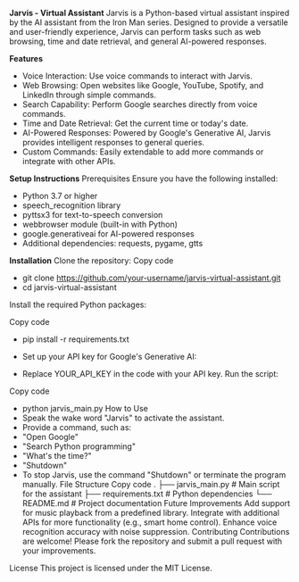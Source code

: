 **Jarvis - Virtual Assistant**
Jarvis is a Python-based virtual assistant inspired by the AI assistant from the Iron Man series. Designed to provide a versatile and user-friendly experience, Jarvis can perform tasks such as web browsing, time and date retrieval, and general AI-powered responses.

**Features**
- Voice Interaction: Use voice commands to interact with Jarvis.
- Web Browsing: Open websites like Google, YouTube, Spotify, and LinkedIn through simple commands.
- Search Capability: Perform Google searches directly from voice commands.
- Time and Date Retrieval: Get the current time or today's date.
- AI-Powered Responses: Powered by Google's Generative AI, Jarvis provides intelligent responses to general queries.
- Custom Commands: Easily extendable to add more commands or integrate with other APIs.
  
**Setup Instructions**
Prerequisites
Ensure you have the following installed:

- Python 3.7 or higher
- speech_recognition library
- pyttsx3 for text-to-speech conversion
- webbrowser module (built-in with Python)
- google.generativeai for AI-powered responses
- Additional dependencies: requests, pygame, gtts
  
**Installation**
Clone the repository:
Copy code
- git clone https://github.com/your-username/jarvis-virtual-assistant.git
- cd jarvis-virtual-assistant

Install the required Python packages:

Copy code
- pip install -r requirements.txt
- Set up your API key for Google's Generative AI:

- Replace YOUR_API_KEY in the code with your API key.
Run the script:

Copy code
- python jarvis_main.py
How to Use
- Speak the wake word "Jarvis" to activate the assistant.
- Provide a command, such as:
- "Open Google"
- "Search Python programming"
- "What's the time?"
- "Shutdown"
- To stop Jarvis, use the command "Shutdown" or terminate the program manually.
File Structure
Copy code
.
├── jarvis_main.py    # Main script for the assistant
├── requirements.txt  # Python dependencies
└── README.md         # Project documentation
Future Improvements
Add support for music playback from a predefined library.
Integrate with additional APIs for more functionality (e.g., smart home control).
Enhance voice recognition accuracy with noise suppression.
Contributing
Contributions are welcome! Please fork the repository and submit a pull request with your improvements.

License
This project is licensed under the MIT License.
